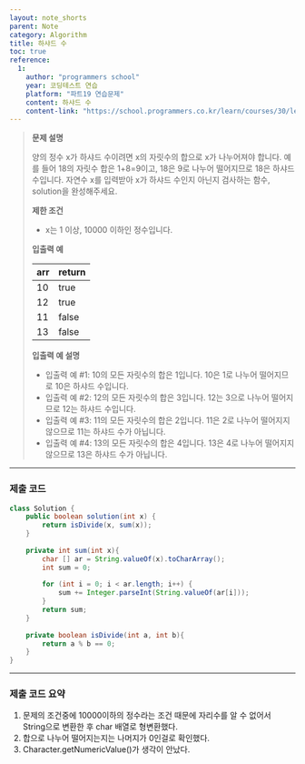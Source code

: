 ```yaml
---
layout: note_shorts
parent: Note
category: Algorithm
title: 하샤드 수
toc: true
reference:
  1: 
    author: "programmers school"
    year: 코딩테스트 연습
    platform: "파트19 연습문제"
    content: 하샤드 수
    content-link: "https://school.programmers.co.kr/learn/courses/30/lessons/12947"
---
```


> **문제 설명**
>
> 양의 정수 x가 하샤드 수이려면 x의 자릿수의 합으로 x가 나누어져야 합니다. 예를 들어 18의 자릿수 합은 1+8=9이고, 18은 9로 나누어 떨어지므로 18은 하샤드 수입니다. 자연수 x를 입력받아 x가 하샤드 수인지 아닌지 검사하는 함수, solution을 완성해주세요.
>
> **제한 조건**
>
> - x는 1 이상, 10000 이하인 정수입니다.
>
> **입출력 예**
>
> | **arr** | **return** |
> | --- | --- |
> | 10 | true |
> | 12 | true |
> | 11 | false |
> | 13 | false |
>
>
> **입출력 예 설명**
> - 입출력 예 #1: 10의 모든 자릿수의 합은 1입니다. 10은 1로 나누어 떨어지므로 10은 하샤드 수입니다.
> - 입출력 예 #2: 12의 모든 자릿수의 합은 3입니다. 12는 3으로 나누어 떨어지므로 12는 하샤드 수입니다.
> - 입출력 예 #3: 11의 모든 자릿수의 합은 2입니다. 11은 2로 나누어 떨어지지 않으므로 11는 하샤드 수가 아닙니다.
> - 입출력 예 #4: 13의 모든 자릿수의 합은 4입니다. 13은 4로 나누어 떨어지지 않으므로 13은 하샤드 수가 아닙니다.

---

### 제출 코드

```java
class Solution {
    public boolean solution(int x) {
        return isDivide(x, sum(x));
    }
    
    private int sum(int x){
        char [] ar = String.valueOf(x).toCharArray();
        int sum = 0;
        
        for (int i = 0; i < ar.length; i++) {
            sum += Integer.parseInt(String.valueOf(ar[i]));
        }
        return sum;
    }
    
    private boolean isDivide(int a, int b){
        return a % b == 0;
    }
}
```

---

### 제출 코드 요약

1. 문제의 조건중에 10000이하의 정수라는 조건 때문에 자리수를 알 수 없어서 String으로 변환한 후 char 배열로 형변환했다.
2. 합으로 나누어 떨어지는지는 나머지가 0인걸로 확인했다.
3. Character.getNumericValue()가 생각이 안났다.